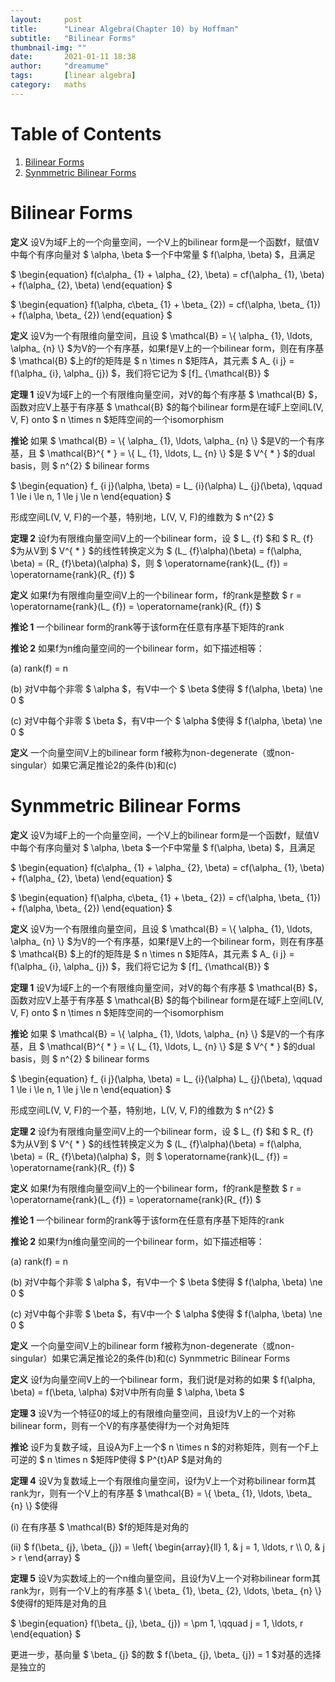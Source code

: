 ```yaml
---
layout:     post
title:      "Linear Algebra(Chapter 10) by Hoffman"
subtitle:   "Bilinear Forms"
thumbnail-img: ""
date:       2021-01-11 18:38
author:     "dreamume"
tags: 		[linear algebra]
category:   maths
---
```

<head>
    <script src="https://cdn.mathjax.org/mathjax/latest/MathJax.js?config=TeX-AMS-MML_HTMLorMML" type="text/javascript"></script>
    <script type="text/x-mathjax-config">
        MathJax.Hub.Config({
            tex2jax: {
            skipTags: ['script', 'noscript', 'style', 'textarea', 'pre'],
            inlineMath: [['$','$']]
            }
        });
    </script>
</head>

# Table of Contents

1.  [Bilinear Forms](#org43acb5f)
2.  [Synmmetric Bilinear Forms](#orga7bd71e)


<a id="org43acb5f"></a>

# Bilinear Forms

**定义** 设V为域F上的一个向量空间，一个V上的bilinear form是一个函数f，赋值V中每个有序向量对 $ \\alpha, \\beta $一个F中常量 $ f(\\alpha, \\beta) $，且满足

$ \\begin{equation} f(c\\alpha_ {1} + \\alpha_ {2}, \\beta) = cf(\\alpha_ {1}, \\beta) + f(\\alpha_ {2}, \\beta) \\end{equation} $

$ \\begin{equation} f(\\alpha, c\\beta_ {1} + \\beta_ {2}) = cf(\\alpha, \\beta_ {1}) + f(\\alpha, \\beta_ {2}) \\end{equation} $

**定义** 设V为一个有限维向量空间，且设 $ \\mathcal{B} = \\{ \\alpha_ {1}, \\ldots, \\alpha_ {n} \\} $为V的一个有序基，如果f是V上的一个bilinear form，则在有序基 $ \\mathcal{B} $上的f的矩阵是 $ n \\times n $矩阵A，其元素 $ A_ {i j} = f(\\alpha_ {i}, \\alpha_ {j}) $，我们将它记为 $ [f]_ {\\mathcal{B}} $

**定理 1** 设V为域F上的一个有限维向量空间，对V的每个有序基 $ \\mathcal{B} $，函数对应V上基于有序基 $ \\mathcal{B} $的每个bilinear form是在域F上空间L(V, V, F) onto $ n \\times n $矩阵空间的一个isomorphism

**推论** 如果 $ \\mathcal{B} = \\{ \\alpha_ {1}, \\ldots, \\alpha_ {n} \\} $是V的一个有序基，且 $ \\mathcal{B}^{ * } = \\{ L_ {1}, \\ldots, L_ {n} \\} $是 $ V^{ * } $的dual basis，则 $ n^{2} $ bilinear forms

$ \\begin{equation} f_ {i j}(\\alpha, \\beta) = L_ {i}(\\alpha) L_ {j}(\\beta), \\qquad 1 \\le i \\le n, 1 \\le j \\le n \\end{equation} $

形成空间L(V, V, F)的一个基，特别地，L(V, V, F)的维数为 $ n^{2} $

**定理 2** 设f为有限维向量空间V上的一个bilinear form，设 $ L_ {f} $和 $ R_ {f} $为从V到 $ V^{ * } $的线性转换定义为 $ (L_ {f}\\alpha)(\\beta) = f(\\alpha, \\beta) = (R_ {f}\\beta)(\\alpha) $，则 $ \\operatorname{rank}(L_ {f}) = \\operatorname{rank}(R_ {f}) $

**定义** 如果f为有限维向量空间V上的一个bilinear form，f的rank是整数 $ r = \\operatorname{rank}(L_ {f}) = \\operatorname{rank}(R_ {f}) $

**推论 1** 一个bilinear form的rank等于该form在任意有序基下矩阵的rank

**推论 2** 如果f为n维向量空间的一个bilinear form，如下描述相等：

(a) rank(f) = n

(b) 对V中每个非零 $ \\alpha $，有V中一个 $ \\beta $使得 $ f(\\alpha, \\beta) \\ne 0 $

(c) 对V中每个非零 $ \\beta $，有V中一个 $ \\alpha $使得 $ f(\\alpha, \\beta) \\ne 0 $

**定义** 一个向量空间V上的bilinear form f被称为non-degenerate（或non-singular）如果它满足推论2的条件(b)和(c)


<a id="orga7bd71e"></a>

# Synmmetric Bilinear Forms

**定义** 设V为域F上的一个向量空间，一个V上的bilinear form是一个函数f，赋值V中每个有序向量对 $ \\alpha, \\beta $一个F中常量 $ f(\\alpha, \\beta) $，且满足

$ \\begin{equation} f(c\\alpha_ {1} + \\alpha_ {2}, \\beta) = cf(\\alpha_ {1}, \\beta) + f(\\alpha_ {2}, \\beta) \\end{equation} $

$ \\begin{equation} f(\\alpha, c\\beta_ {1} + \\beta_ {2}) = cf(\\alpha, \\beta_ {1}) + f(\\alpha, \\beta_ {2}) \\end{equation} $

**定义** 设V为一个有限维向量空间，且设 $ \\mathcal{B} = \\{ \\alpha_ {1}, \\ldots, \\alpha_ {n} \\} $为V的一个有序基，如果f是V上的一个bilinear form，则在有序基 $ \\mathcal{B} $上的f的矩阵是 $ n \\times n $矩阵A，其元素 $ A_ {i j} = f(\\alpha_ {i}, \\alpha_ {j}) $，我们将它记为 $ [f]_ {\\mathcal{B}} $

**定理 1** 设V为域F上的一个有限维向量空间，对V的每个有序基 $ \\mathcal{B} $，函数对应V上基于有序基 $ \\mathcal{B} $的每个bilinear form是在域F上空间L(V, V, F) onto $ n \\times n $矩阵空间的一个isomorphism

**推论** 如果 $ \\mathcal{B} = \\{ \\alpha_ {1}, \\ldots, \\alpha_ {n} \\} $是V的一个有序基，且 $ \\mathcal{B}^{ * } = \\{ L_ {1}, \\ldots, L_ {n} \\} $是 $ V^{ * } $的dual basis，则 $ n^{2} $ bilinear forms

$ \\begin{equation} f_ {i j}(\\alpha, \\beta) = L_ {i}(\\alpha) L_ {j}(\\beta), \\qquad 1 \\le i \\le n, 1 \\le j \\le n \\end{equation} $

形成空间L(V, V, F)的一个基，特别地，L(V, V, F)的维数为 $ n^{2} $

**定理 2** 设f为有限维向量空间V上的一个bilinear form，设 $ L_ {f} $和 $ R_ {f} $为从V到 $ V^{ * } $的线性转换定义为 $ (L_ {f}\\alpha)(\\beta) = f(\\alpha, \\beta) = (R_ {f}\\beta)(\\alpha) $，则 $ \\operatorname{rank}(L_ {f}) = \\operatorname{rank}(R_ {f}) $

**定义** 如果f为有限维向量空间V上的一个bilinear form，f的rank是整数 $ r = \\operatorname{rank}(L_ {f}) = \\operatorname{rank}(R_ {f}) $

**推论 1** 一个bilinear form的rank等于该form在任意有序基下矩阵的rank

**推论 2** 如果f为n维向量空间的一个bilinear form，如下描述相等：

(a) rank(f) = n

(b) 对V中每个非零 $ \\alpha $，有V中一个 $ \\beta $使得 $ f(\\alpha, \\beta) \\ne 0 $

(c) 对V中每个非零 $ \\beta $，有V中一个 $ \\alpha $使得 $ f(\\alpha, \\beta) \\ne 0 $

**定义** 一个向量空间V上的bilinear form f被称为non-degenerate（或non-singular）如果它满足推论2的条件(b)和(c)
Synmmetric Bilinear Forms

**定义** 设f为向量空间V上的一个bilinear form，我们说f是对称的如果 $ f(\\alpha, \\beta) = f(\\beta, \\alpha) $对V中所有向量 $ \\alpha, \\beta $

**定理 3** 设V为一个特征0的域上的有限维向量空间，且设f为V上的一个对称bilinear form，则有一个V的有序基使得f为一个对角矩阵

**推论** 设F为复数子域，且设A为F上一个$ n \\times n $的对称矩阵，则有一个F上可逆的 $ n \\times n $矩阵P使得 $ P^{t}AP $是对角的

**定理 4** 设V为复数域上一个有限维向量空间，设f为V上一个对称bilinear form其rank为r，则有一个V上的有序基 $ \\mathcal{B} = \\{ \\beta_ {1}, \\ldots, \\beta_ {n} \\} $使得

(i) 在有序基 $ \\mathcal{B} $f的矩阵是对角的

(ii) $ f(\\beta_ {j}, \\beta_ {j}) = \\left{ \\begin{array}{ll} 1, & j = 1, \\ldots, r \\\\ 0, & j > r \\end{array} $

**定理 5** 设V为实数域上的一个n维向量空间，且设f为V上一个对称bilinear form其rank为r，则有一个V上的有序基 $ \\{ \\beta_ {1}, \\beta_ {2}, \\ldots, \\beta_ {n} \\} $使得f的矩阵是对角的且

$ \\begin{equation} f(\\beta_ {j}, \\beta_ {j}) = \\pm 1, \\qquad j = 1, \\ldots, r \\end{equation} $

更进一步，基向量 $ \\beta_ {j} $的数 $ f(\\beta_ {j}, \\beta_ {j}) = 1 $对基的选择是独立的
